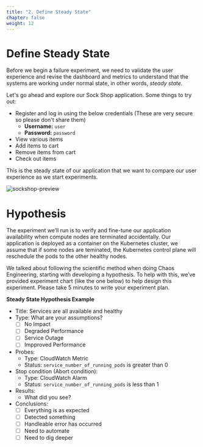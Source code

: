 ```yaml
---
title: "2. Define Steady State"
chapter: false
weight: 12
---
```


# Define Steady State

Before we begin a failure experiment, we need to validate the user experience and revise the dashboard and metrics to understand that the systems are working under normal state, in other words, *steady state*.

Let's go ahead and explore our Sock Shop application.
Some things to try out:

+ Register and log in using the below credentials (These are very secure so please don't share them)
    - **Username:** `user`
    - **Password:** `password`
+ View various items
+ Add items to cart
+ Remove items from cart
+ Check out items

This is the steady state of our application that we want to compare our user experience as we start experiments.

![sockshop-preview](/images/30_eks/weaveworks-sockshop-frontend.png)

# Hypothesis

The experiment we’ll run is to verify and fine-tune our application availability when compute nodes are terminated accidentally. Our application is deployed as a container on the Kubernetes cluster, we assume that if some nodes are teminated, the Kubernetes control plane will reschedule the pods to the other healthy nodes.

We talked about following the scientific method when doing Chaos Engineering, starting with developing a hypothesis. To help with this, we’ve provided experiment chart (like the one below) to help design this experiment. Please take 5 minutes to write your experiment plan.

**Steady State Hypothesis Example**

+ Title: Services are all available and healthy
+ Type: What are your assumptions?
   - [ ] No Impact
   - [ ] Degraded Performance
   - [ ] Service Outage
   - [ ] Impproved Performance
+ Probes:
   - Type: CloudWatch Metric
   - Status: `service_number_of_running_pods` is greater than 0
+ Stop condition (Abort condition):
   - Type: CloudWatch Alarm
   - Status: `service_number_of_running_pods` is less than 1
+ Results:
   - What did you see?
+ Conclusions:
   - [ ] Everything is as expected
   - [ ] Detected something
   - [ ] Handleable error has occurred
   - [ ] Need to automate
   - [ ] Need to dig deeper
